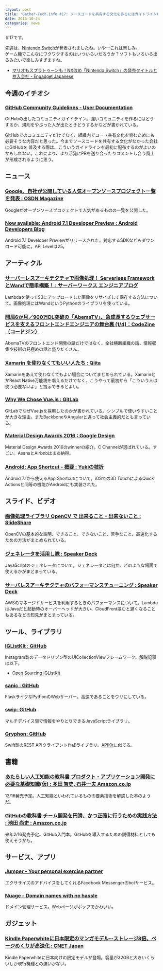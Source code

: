 ```yaml
---
layout: post
title: 'Gather-Tech.info #17: ソースコードを共有する文化を作るにはガイドラインがあるとよい'
date: 2016-10-24
categories: news
---
```


＃17です。

先週は、[Nintendo Switch](https://www.nintendo.co.jp/switch/)が発表されましたね。いやーこれは楽しみ。<br>
ゲーム機でこんなにワクワクするのはいついらいだろうか？ソフトもいろいろ出るみたいで楽しみすぎますね。

- [マリオもスプラトゥーンも！NX改め「Nintendo Switch」の発売タイトルと参入会社 - Engadget Japanese](http://japanese.engadget.com/2016/10/20/nx-nintendo-switch/)

## 今週のイチオシ

### [GitHub Community Guidelines - User Documentation](https://help.github.com/articles/github-community-guidelines/)

GitHubの出したコミュニティガイドライン。強いコミュニティを作るにはどうするか、規則をやぶった人が出たときどうするかなどが書かれている。

GitHubでのコミュニティだけでなく、組織内でコード共有文化を育むためにも必要そうな内容だと思った。今までソースコードを共有する文化がなかった会社にGitHubを
普及する際は、こういうガイドラインを最初に配布するのがよいのかもしれない。これにより、より活発にPRを送り合ったりコメントし合う風土が形成されるように思う。

## ニュース

### [Google、自社が公開している人気オープンソースプロジェクト一覧を発表 : OSDN Magazine](https://mag.osdn.jp/16/10/17/154500)

Googleがオープンソースプロジェクトで人気があるものの一覧を公開した。

### [Now available: Android 7.1 Developer Preview : Android Developers Blog](http://android-developers.blogspot.jp/2016/10/android71-dev-preview-available.html)

Android 7.1 Developer Previewがリリースされた。対応するSDKなどもダウンロード可能に。API Levelは25。

## アーティクル

### [サーバーレスアーキテクチャで画像処理！ Serverless FrameworkとWandで簡単構築！ : サーバーワークス エンジニアブログ](http://blog.serverworks.co.jp/tech/2016/10/19/serverless_framework/)

Lambdaを使ってS3にアップロードした画像をリサイズして保存する方法について。画像処理にはWandというPythonのライブラリを使っている。

### [開局6か月／900万DL突破の「AbemaTV」、急成長するウェブサービスを支えるフロントエンドエンジニアの舞台裏 (1/4)：CodeZine（コードジン）](https://codezine.jp/article/detail/9733)

AbemaTVのフロントエンド開発の話だけではなく、全社横断組織の話、情報収集や技術の見極めの話と盛りだくさん。

### [Xamarin を使わなくてもいい人たち : Qiita](http://qiita.com/amay077/items/5fe97e9a311b96379d3c)

Xamarinをあえて使わなくてもよい場合についてまとめられている。XamarinとかReact Native万能説を唱えるだけでなく、こうやって最初から「こういう人は使う必要ないよ」と提示できるとよい。

### [Why We Chose Vue.js : GitLab](https://about.gitlab.com/2016/10/20/why-we-chose-vue/)

GitLabでなぜVue.jsを採用したのかが書かれている。シンプルで使いやすいことが大きな理由。またBackboneやAngularと違って社会主義的だとも言っている。

### [Material Design Awards 2016 : Google Design](https://design.google.com/articles/material-design-awards-2016/)

Material Design Awards 2016のwinnerの紹介。C Channelが選ばれている。すごい。AsanaとAirbnbはまあ納得。

### [Android: App Shortcut - 概要 : Yukiの枝折](http://yuki312.blogspot.jp/2016/10/android-app-shortcut.html)

Android 7.1から使えるApp Shortcutについて。iOSでの3D TouchによるQuick Actionsと同等の機能がAndroidにも実装された。

## スライド、ビデオ

### [画像処理ライブラリ OpenCV で 出来ること・出来ないこと : SlideShare](http://www.slideshare.net/FukushimaNorishige/opencv-67214568)

OpenCVの基本的な説明、できること、できないこと、苦手なこと、高速化するための方法がまとめられている。

### [ジェネレータを活用し隊 : Speaker Deck](https://speakerdeck.com/susisu/zieneretawohuo-yong-sidui)

JavaScriptのジェネレータについて。ジェネレータとは何か、どのような場面で使えるかがまとまっている。

### [サーバレスアーキテクチャのパフォーマンスチューニング : Speaker Deck](https://speakerdeck.com/kazutomo/saharesuakitekutiyafalsehahuomansutiyuninku)

AWSのマネージドサービスを利用するときのパフォーマンスについて。LambdaはJavaだと起動時のオーバーヘッドが大きい、CloudFront挟むと遅くなることもあるなどの知見がまとまっている。

## ツール、ライブラリ

### [IGListKit : GitHub](https://github.com/Instagram/IGListKit)

Instagram製のデータドリブン型のUICollectionViewフレームワーク。解説記事は以下。

- [Open Sourcing IGListKit](https://engineering.instagram.com/open-sourcing-iglistkit-3d66f1e4e9aa#.fnx2hub3x)

### [sanic : GitHub](https://github.com/channelcat/sanic)

FlaskライクなPythonのWebサーバー。高速であることをウリにしている。

### [swip: GitHub](https://github.com/paulsonnentag/swip)

マルチデバイス間で情報をやりとりできるJavaScriptライブラリ。

### [Gryphon: GitHub](https://github.com/rinov/Gryphon)

Swift製のREST APIクライアント作成ライブラリ。[APIKit](https://github.com/ishkawa/APIKit)に似てる。

## 書籍

### [あたらしい人工知能の教科書 プロダクト・アプリケーション開発に必要な基礎知識(仮) : 多田 智史, 石井一夫 Amazon.co.jp](https://www.amazon.co.jp/dp/4798145602/)

12/16発売予定。人工知能といわれているものの要素技術を解説した本のようだ。

### [GitHubの教科書 チーム開発を円滑、かつ正確に行うための実践方法 : 池田 尚史 : Amazon.co.jp](https://www.amazon.co.jp/dp/4797384395)

来年2/16発売予定。GitHub入門本。GitHubを導入するための説得材料としても使えそうかも。

## サービス、アプリ

### [Jumper - Your personal exercise partner](http://www.get-jumper.com/)

エクササイズのアドバイスをしてくれるFacebook Messengerのbotサービス。

### [Nuage - Domain names with no hassle](https://www.nuageapp.com/)

ドメイン管理サービス。Webページがポップでかわいい。

## ガジェット

### [Kindle Paperwhiteに日本限定のマンガモデル--ストレージ8倍、ページめくりが高速化 : CNET Japan](http://japan.cnet.com/entertainment/35090698/)

Kindle Paperwhiteに日本向けの限定モデルが登場。容量が32GBと大きいくらいしか現行機種との違いがない。
